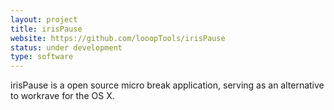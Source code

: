 ```yaml
---
layout: project
title: irisPause
website: https://github.com/looopTools/irisPause
status: under development
type: software
---
```

irisPause is a open source micro break application, serving as an alternative to workrave for the OS X.
